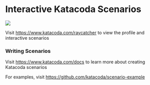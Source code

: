 # Interactive Katacoda Scenarios

[![](http://shields.katacoda.com/katacoda/raycatcher/count.svg)](https://www.katacoda.com/raycatcher "Get your profile on Katacoda.com")

Visit https://www.katacoda.com/raycatcher to view the profile and interactive scenarios

### Writing Scenarios
Visit https://www.katacoda.com/docs to learn more about creating Katacoda scenarios

For examples, visit https://github.com/katacoda/scenario-example
